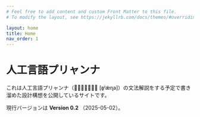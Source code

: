 ```yaml
---
# Feel free to add content and custom Front Matter to this file.
# To modify the layout, see https://jekyllrb.com/docs/themes/#overriding-theme-defaults

layout: home
title: Home
nav_order: 1
---
```


# 人工言語プリャンナ
これは人工言語プリャンナ（ \[ʙ̥ʲæ̃ɳa\]）の文法解説をする予定で書き溜めた設計構想を公開しているサイトです。

現行バージョンは **Version 0.2** （2025-05-02）。
